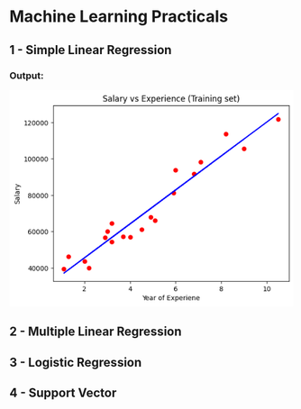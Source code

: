 # Machine Learning Practicals

## 1 - Simple Linear Regression
### Output:
![Simple Linear Regression Plot](./img/Simple%20Linear%20Regression/slr.png)

## 2 - Multiple Linear Regression

## 3 - Logistic Regression

## 4 - Support Vector